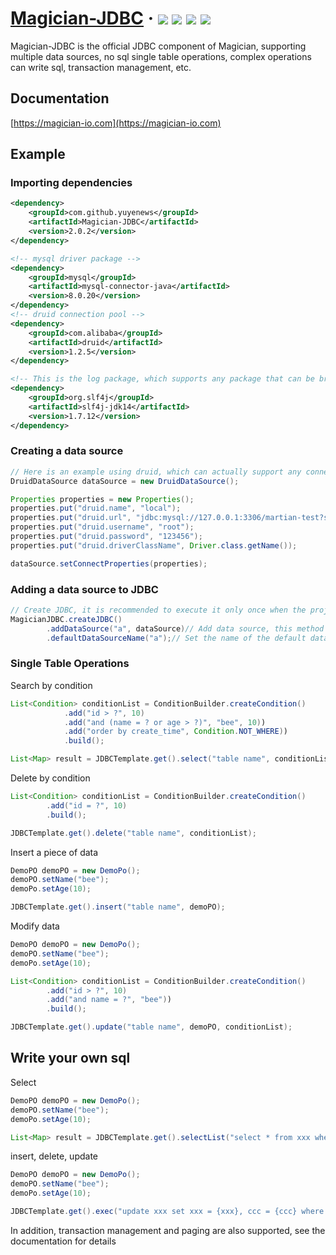 <h1> 
    <a href="https://magician-io.com">Magician-JDBC</a> ·
    <img src="https://img.shields.io/badge/licenes-MIT-brightgreen.svg"/>
    <img src="https://img.shields.io/badge/jdk-11+-brightgreen.svg"/>
    <img src="https://img.shields.io/badge/maven-3.5.4+-brightgreen.svg"/>
    <img src="https://img.shields.io/badge/release-master-brightgreen.svg"/>
</h1>

Magician-JDBC is the official JDBC component of Magician, supporting multiple data sources, no sql single table operations, complex operations can write sql, transaction management, etc.

## Documentation

[https://magician-io.com](https://magician-io.com)

## Example

### Importing dependencies

```xml
<dependency>
    <groupId>com.github.yuyenews</groupId>
    <artifactId>Magician-JDBC</artifactId>
    <version>2.0.2</version>
</dependency>

<!-- mysql driver package -->
<dependency>
    <groupId>mysql</groupId>
    <artifactId>mysql-connector-java</artifactId>
    <version>8.0.20</version>
</dependency>
<!-- druid connection pool -->
<dependency>
    <groupId>com.alibaba</groupId>
    <artifactId>druid</artifactId>
    <version>1.2.5</version>
</dependency>

<!-- This is the log package, which supports any package that can be bridged with slf4j -->
<dependency>
    <groupId>org.slf4j</groupId>
    <artifactId>slf4j-jdk14</artifactId>
    <version>1.7.12</version>
</dependency>
```
### Creating a data source
```java
// Here is an example using druid, which can actually support any connection pool that implements the DataSource interface
DruidDataSource dataSource = new DruidDataSource();

Properties properties = new Properties();
properties.put("druid.name", "local");
properties.put("druid.url", "jdbc:mysql://127.0.0.1:3306/martian-test?serverTimezone=Asia/Shanghai&useUnicode=true&characterEncoding=utf8&autoReconnect=true&rewriteBatchedStatements=true&useSSL=false");
properties.put("druid.username", "root");
properties.put("druid.password", "123456");
properties.put("druid.driverClassName", Driver.class.getName());

dataSource.setConnectProperties(properties);
```

### Adding a data source to JDBC
```java
// Create JDBC, it is recommended to execute it only once when the project starts
MagicianJDBC.createJDBC()
        .addDataSource("a", dataSource)// Add data source, this method can be called multiple times to add multiple data sources
        .defaultDataSourceName("a");// Set the name of the default data source
```

### Single Table Operations

Search by condition
```java
List<Condition> conditionList = ConditionBuilder.createCondition()
            .add("id > ?", 10)
            .add("and (name = ? or age > ?)", "bee", 10))
            .add("order by create_time", Condition.NOT_WHERE))
            .build();

List<Map> result = JDBCTemplate.get().select("table name", conditionList, Map.class);
```

Delete by condition
```java
List<Condition> conditionList = ConditionBuilder.createCondition()
        .add("id = ?", 10)
        .build();

JDBCTemplate.get().delete("table name", conditionList);
```

Insert a piece of data
```java
DemoPO demoPO = new DemoPo();
demoPO.setName("bee");
demoPo.setAge(10);

JDBCTemplate.get().insert("table name", demoPO);
```

Modify data
```java
DemoPO demoPO = new DemoPo();
demoPO.setName("bee");
demoPo.setAge(10);

List<Condition> conditionList = ConditionBuilder.createCondition()
        .add("id > ?", 10)
        .add("and name = ?", "bee"))
        .build();

JDBCTemplate.get().update("table name", demoPO, conditionList);
```

## Write your own sql

Select

```java
DemoPO demoPO = new DemoPo();
demoPO.setName("bee");
demoPo.setAge(10);

List<Map> result = JDBCTemplate.get().selectList("select * from xxx where name={name} and age={age}", demoPO, Map.class);
```

insert, delete, update

```java
DemoPO demoPO = new DemoPo();
demoPO.setName("bee");
demoPo.setAge(10);

JDBCTemplate.get().exec("update xxx set xxx = {xxx}, ccc = {ccc} where name={name} and age={age}", demoPO);
```

In addition, transaction management and paging are also supported, see the documentation for details